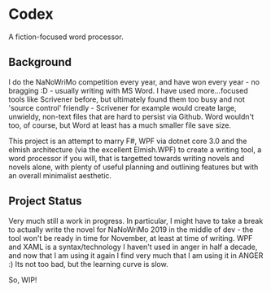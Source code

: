 # Codex

A fiction-focused word processor.

## Background

I do the NaNoWriMo competition every year, and have won every year - no bragging :D - usually writing with MS Word. I have used more...focused tools like Scrivener before, but ultimately found them too busy and not 'source control' friendly - Scrivener for example would create large, unwieldy, non-text files that are hard to persist via Github. Word wouldn't too, of course, but Word at least has a much smaller file save size.

This project is an attempt to marry F#, WPF via dotnet core 3.0 and the elmish architecture (via the excellent Elmish.WPF) to create a writing tool, a word processor if you will, that is targetted towards writing novels and novels alone, with plenty of useful planning and outlining features but with an overall minimalist aesthetic.

## Project Status

Very much still a work in progress. In particular, I might have to take a break to actually write the novel for NaNoWriMo 2019 in the middle of dev - the tool won't be ready in time for November, at least at time of writing. WPF and XAML is a syntax/technology I haven't used in anger in half a decade, and now that I am using it again I find very much that I am using it in ANGER :) Its not too bad, but the learning curve is slow.

So, WIP!
